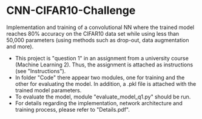 # CNN-CIFAR10-Challenge
Implementation and training of a convolutional NN where the trained model reaches 80% accuracy on the CIFAR10 data set while using 
less than 50,000 parameters (using methods such as drop-out, data augmentation and more).

- This project is "question 1" in an assignment from a university course (Machine Learning 2). Thus, the assignment is attached as 
  instructions (see "Instructions").
- In folder "Code" there appear two modules, one for training and the other for evaluating the model. In addition, a .pkl file is 
  attached with the trained model parameters. 
- To evaluate the model, module "evaluate_model_q1.py" should be run.
- For details regarding the implementation, network architecture and training process, please refer to "Details.pdf".
